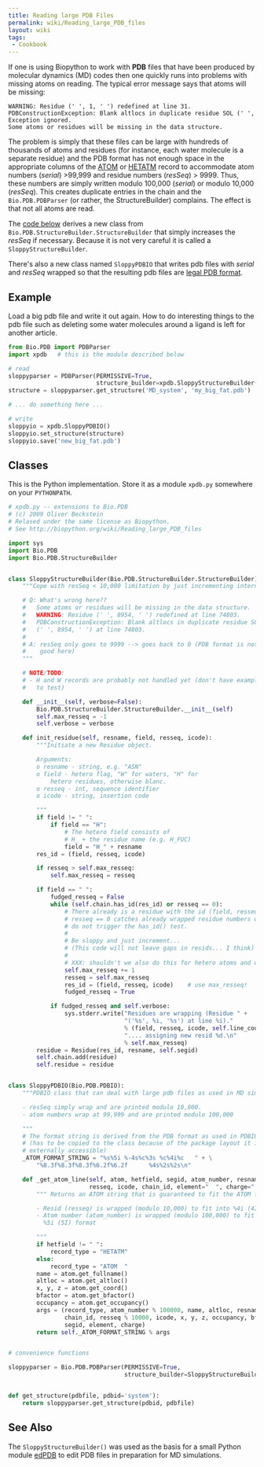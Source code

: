 ```yaml
---
title: Reading large PDB Files
permalink: wiki/Reading_large_PDB_files
layout: wiki
tags:
 - Cookbook
---
```


If one is using Biopython to work with **PDB** files that have been
produced by molecular dynamics (MD) codes then one quickly runs into
problems with missing atoms on reading. The typical error message says
that atoms will be missing:

```
WARNING: Residue (' ', 1, ' ') redefined at line 31.
PDBConstructionException: Blank altlocs in duplicate residue SOL (' ', 1, ' ') at line 31.
Exception ignored.
Some atoms or residues will be missing in the data structure.
```

The problem is simply that these files can be large with hundreds of
thousands of atoms and residues (for instance, each water molecule is a
separate residue) and the PDB format has not enough space in the
appropriate columns of the
[ATOM](http://www.wwpdb.org/documentation/file-format-content/format33/sect9.html#ATOM) or
[HETATM](http://www.wwpdb.org/documentation/file-format-content/format33/sect9.html#HETATM)
record to accommodate atom numbers (*serial*) &gt;99,999 and residue
numbers (*resSeq*) &gt; 9999. Thus, these numbers are simply written
modulo 100,000 (*serial*) or modulo 10,000 (*resSeq*). This creates
duplicate entries in the chain and the `Bio.PDB.PDBParser` (or rather, the
StructureBuilder) complains. The effect is that not all atoms are read.

The [code below](#classes "wikilink") derives a new class from
`Bio.PDB.StructureBuilder.StructureBuilder` that simply increases the
*resSeq* if necessary. Because it is not very careful it is called a
`SloppyStructureBuilder`.

There's also a new class named `SloppyPDBIO` that writes pdb files with
*serial* and *resSeq* wrapped so that the resulting pdb files are [legal
PDB format](http://www.wwpdb.org/documentation/file-format-content/format33/v3.3.html).

Example
-------

Load a big pdb file and write it out again. How to do interesting things
to the pdb file such as deleting some water molecules around a ligand is
left for another article.

``` python
from Bio.PDB import PDBParser
import xpdb   # this is the module described below

# read
sloppyparser = PDBParser(PERMISSIVE=True,
                         structure_builder=xpdb.SloppyStructureBuilder())
structure = sloppyparser.get_structure('MD_system', 'my_big_fat.pdb')

# ... do something here ...

# write
sloppyio = xpdb.SloppyPDBIO()
sloppyio.set_structure(structure)
sloppyio.save('new_big_fat.pdb')
```

Classes
-------

This is the Python implementation. Store it as a module `xpdb.py`
somewhere on your `PYTHONPATH`.

``` python
# xpdb.py -- extensions to Bio.PDB
# (c) 2009 Oliver Beckstein
# Relased under the same license as Biopython.
# See http://biopython.org/wiki/Reading_large_PDB_files

import sys
import Bio.PDB
import Bio.PDB.StructureBuilder


class SloppyStructureBuilder(Bio.PDB.StructureBuilder.StructureBuilder):
    """Cope with resSeq < 10,000 limitation by just incrementing internally.

    # Q: What's wrong here??
    #   Some atoms or residues will be missing in the data structure.
    #   WARNING: Residue (' ', 8954, ' ') redefined at line 74803.
    #   PDBConstructionException: Blank altlocs in duplicate residue SOL
    #   (' ', 8954, ' ') at line 74803.
    #
    # A: resSeq only goes to 9999 --> goes back to 0 (PDB format is not really
    #    good here)
    """

    # NOTE/TODO:
    # - H and W records are probably not handled yet (don't have examples
    #   to test)

    def __init__(self, verbose=False):
        Bio.PDB.StructureBuilder.StructureBuilder.__init__(self)
        self.max_resseq = -1
        self.verbose = verbose

    def init_residue(self, resname, field, resseq, icode):
        """Initiate a new Residue object.

        Arguments:
        o resname - string, e.g. "ASN"
        o field - hetero flag, "W" for waters, "H" for
            hetero residues, otherwise blanc.
        o resseq - int, sequence identifier
        o icode - string, insertion code

        """
        if field != " ":
            if field == "H":
                # The hetero field consists of
                # H_ + the residue name (e.g. H_FUC)
                field = "H_" + resname
        res_id = (field, resseq, icode)

        if resseq > self.max_resseq:
            self.max_resseq = resseq

        if field == " ":
            fudged_resseq = False
            while (self.chain.has_id(res_id) or resseq == 0):
                # There already is a residue with the id (field, resseq, icode)
                # resseq == 0 catches already wrapped residue numbers which
                # do not trigger the has_id() test.
                #
                # Be sloppy and just increment...
                # (This code will not leave gaps in resids... I think)
                #
                # XXX: shouldn't we also do this for hetero atoms and water??
                self.max_resseq += 1
                resseq = self.max_resseq
                res_id = (field, resseq, icode)    # use max_resseq!
                fudged_resseq = True

            if fudged_resseq and self.verbose:
                sys.stderr.write("Residues are wrapping (Residue " +
                                 "('%s', %i, '%s') at line %i)."
                                 % (field, resseq, icode, self.line_counter) +
                                 ".... assigning new resid %d.\n"
                                 % self.max_resseq)
        residue = Residue(res_id, resname, self.segid)
        self.chain.add(residue)
        self.residue = residue


class SloppyPDBIO(Bio.PDB.PDBIO):
    """PDBIO class that can deal with large pdb files as used in MD simulations

    - resSeq simply wrap and are printed modulo 10,000.
    - atom numbers wrap at 99,999 and are printed modulo 100,000

    """
    # The format string is derived from the PDB format as used in PDBIO.py
    # (has to be copied to the class because of the package layout it is not
    # externally accessible)
    _ATOM_FORMAT_STRING = "%s%5i %-4s%c%3s %c%4i%c   " + \
        "%8.3f%8.3f%8.3f%6.2f%6.2f      %4s%2s%2s\n"

    def _get_atom_line(self, atom, hetfield, segid, atom_number, resname,
                       resseq, icode, chain_id, element="  ", charge="  "):
        """ Returns an ATOM string that is guaranteed to fit the ATOM format.

        - Resid (resseq) is wrapped (modulo 10,000) to fit into %4i (4I) format
        - Atom number (atom_number) is wrapped (modulo 100,000) to fit into
          %5i (5I) format

        """
        if hetfield != " ":
            record_type = "HETATM"
        else:
            record_type = "ATOM  "
        name = atom.get_fullname()
        altloc = atom.get_altloc()
        x, y, z = atom.get_coord()
        bfactor = atom.get_bfactor()
        occupancy = atom.get_occupancy()
        args = (record_type, atom_number % 100000, name, altloc, resname,
                chain_id, resseq % 10000, icode, x, y, z, occupancy, bfactor,
                segid, element, charge)
        return self._ATOM_FORMAT_STRING % args


# convenience functions

sloppyparser = Bio.PDB.PDBParser(PERMISSIVE=True,
                                 structure_builder=SloppyStructureBuilder())


def get_structure(pdbfile, pdbid='system'):
    return sloppyparser.get_structure(pdbid, pdbfile)
```

See Also
--------

The `SloppyStructureBuilder()` was used as the basis for a small Python
module
[edPDB](http://sbcb.bioch.ox.ac.uk/users/oliver/software/GromacsWrapper/epydoc/edPDB-pysrc.html)
to edit PDB files in preparation for MD simulations.
